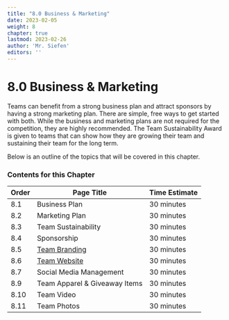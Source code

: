```yaml
---
title: "8.0 Business & Marketing"
date: 2023-02-05
weight: 8
chapter: true
lastmod: 2023-02-26
author: 'Mr. Siefen'
editors: ''
---
```


# 8.0 Business & Marketing

Teams can benefit from a strong business plan and attract sponsors by having a strong marketing plan. There are simple, free ways to get started with both. While the business and marketing plans are not required for the competition, they are highly recommended. The Team Sustainability Award is given to teams that can show how they are growing their team and sustaining their team for the long term.

Below is an outline of the topics that will be covered in this chapter.

### Contents for this Chapter

| Order | Page Title | Time Estimate |
| --- | --- | --- |
| 8.1 | Business Plan | 30 minutes |
| 8.2 | Marketing Plan | 30 minutes |
| 8.3 | Team Sustainability | 30 minutes |
| 8.4 | Sponsorship | 30 minutes |
| 8.5 | [Team Branding](/business_marketing/team_branding) | 30 minutes |
| 8.6 | [Team Website](/business_marketing/team_website) | 30 minutes |
| 8.7 | Social Media Management | 30 minutes |
| 8.9 | Team Apparel & Giveaway Items | 30 minutes |
| 8.10 | Team Video | 30 minutes |
| 8.11 | Team Photos | 30 minutes |